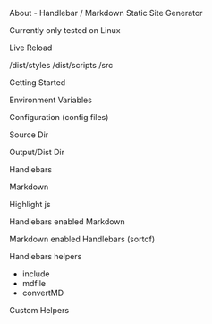 About - Handlebar / Markdown Static Site Generator

Currently only tested on Linux

Live Reload

/dist/styles
/dist/scripts
/src

Getting Started

Environment Variables

Configuration (config files)

Source Dir

Output/Dist Dir

Handlebars

Markdown

Highlight js

Handlebars enabled Markdown

Markdown enabled Handlebars (sortof)

Handlebars helpers

- include
- mdfile
- convertMD

Custom Helpers

